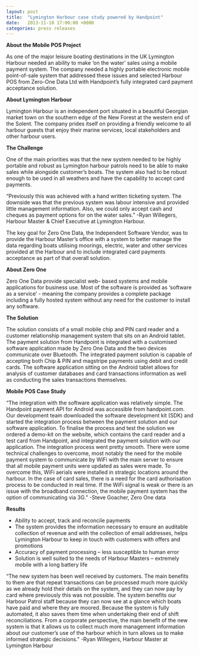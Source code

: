 ```yaml
---
layout: post
title:  "Lymington Harbour case study powered by Handpoint"
date:   2013-11-10 17:00:00 +0000
categories: press releases
---
```


**About the Mobile POS Project**

As one of the major leisure boating destinations in the UK Lymington Harbour needed an ability to make ‘on the water’ sales using a mobile payment system. The company needed a highly portable electronic mobile point-of-sale system that addressed these issues and selected Harbour POS from Zero-One Data Ltd with Handpoint’s fully integrated card payment acceptance solution.

**About Lymington Harbour**

Lymington Harbour is an independent port situated in a beautiful Georgian market town on the southern edge of the New Forest at the western end of the Solent. The company prides itself on providing a friendly welcome to all harbour guests that enjoy their marine services, local stakeholders and other harbour users.

**The Challenge**

One of the main priorities was that the new system needed to be highly portable and robust as Lymington harbour patrols need to be able to make sales while alongside customer’s boats. The system also had to be robust enough to be used in all weathers and have the capability to accept card payments.

“Previously this was achieved with a hand written ticketing system. The downside was that the previous system was labour intensive and provided little management information. Also, we could only accept cash and cheques as payment options for on the water sales.”
-Ryan Willegers, Harbour Master & Chief Executive at Lymington Harbour.

The key goal for Zero One Data, the Independent Software Vendor, was to provide the Harbour Master’s office with a system to better manage the data regarding boats utilising moorings, electric, water and other services provided at the Harbour and to include integrated card payments acceptance as part of that overall solution.

**About Zero One**

Zero One Data provide specialist web- based systems and mobile applications for business use. Most of the software is provided as ‘software as a service’ - meaning the company provides a complete package including a fully hosted system without any need for the customer to install any software.

**The Solution**

The solution consists of a small mobile chip and PIN card reader and a customer relationship management system that sits on an Android tablet. The payment solution from Handpoint is integrated with a customised software application made by Zero One Data and the two devices communicate over Bluetooth. The integrated payment solution is capable of accepting both Chip & PIN and magstripe payments using debit and credit cards. The software application sitting on the Android tablet allows for analysis of customer databases and card transactions information as well as conducting the sales transactions themselves.
 
**Mobile POS Case Study**

“The integration with the software application was relatively simple. The Handpoint payment API for Android was accessible from handpoint.com. Our development team downloaded the software development kit (SDK) and started the integration process between the payment solution and our software application. To finalise the process and test the solution we ordered a demo-kit on the website, which contains the card reader and a test card from Handpoint, and integrated the payment solution with our application. The integration process went pretty smooth. There were some technical challenges to overcome, most notably the need for the mobile payment system to communicate by WiFi with the main server to ensure that all mobile payment units were updated as sales were made. To overcome this, WiFi aerials were installed in strategic locations around the harbour. In the case of card sales, there is a need for the card authorisation process to be conducted in real time. If the WiFi signal is weak or there is an issue with the broadband connection, the mobile payment system has the option of communicating via 3G.”
-Steve Goacher, Zero One data

**Results**

 * Ability to accept, track and reconcile payments
* The system provides the information necessary to ensure an auditable collection of revenue and with the collection of email addresses, helps Lymington Harbour to keep in touch with customers with offers and promotions
* Accuracy of payment processing – less susceptible to human error
* Solution is well suited to the needs of Harbour Masters – extremely mobile with a long battery life

“The new system has been well received by customers. The main benefits to them are that repeat transactions can be processed much more quickly as we already hold their details on the system, and they can now pay by card where previously this was not possible. The system benefits our Harbour Patrol staff because they can now see at a glance which boats have paid and where they are moored. Because the system is fully automated, it also saves them time when undertaking their end of shift reconciliations. From a corporate perspective, the main benefit of the new system is that it allows us to collect much more management information about our customer’s use of the harbour which in turn allows us to make informed strategic decisions.”
-Ryan Willegers, Harbour Master at Lymington Harbour
